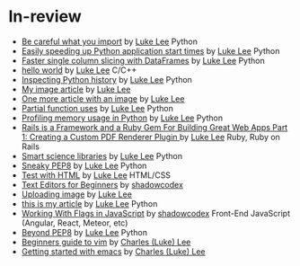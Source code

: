 # In-review

- [Be careful what you import](http://pskb-stage.herokuapp.com/review/be-careful-what-you-import) by [Luke Lee](http://pskb-stage.herokuapp.com/user/durden) Python
- [Easily speeding up Python application start times](http://pskb-stage.herokuapp.com/review/easily-speeding-up-python-application-start-times) by [Luke Lee](http://pskb-stage.herokuapp.com/user/durden) Python
- [Faster single column slicing with DataFrames](http://pskb-stage.herokuapp.com/review/faster-single-column-slicing-with-dataframes) by [Luke Lee](http://pskb-stage.herokuapp.com/user/durden) Python
- [hello world](http://pskb-stage.herokuapp.com/review/hello-world) by [Luke Lee](http://pskb-stage.herokuapp.com/user/durden) C/C++
- [Inspecting Python history](http://pskb-stage.herokuapp.com/review/inspecting-python-history) by [Luke Lee](http://pskb-stage.herokuapp.com/user/durden) Python
- [My image article](http://pskb-stage.herokuapp.com/review/my-image-article) by [Luke Lee](http://pskb-stage.herokuapp.com/user/durden) 
- [One more article with an image](http://pskb-stage.herokuapp.com/review/one-more-article-with-an-image) by [Luke Lee](http://pskb-stage.herokuapp.com/user/durden) 
- [Partial function uses](http://pskb-stage.herokuapp.com/review/partial-function-uses) by [Luke Lee](http://pskb-stage.herokuapp.com/user/durden) Python
- [Profiling memory usage in Python](http://pskb-stage.herokuapp.com/review/profiling-memory-usage-in-python) by [Luke Lee](http://pskb-stage.herokuapp.com/user/durden) Python
- [Rails is a Framework and a Ruby Gem For Building Great Web Apps Part 1: Creating a Custom PDF Renderer Plugin ](http://pskb-stage.herokuapp.com/review/rails-is-a-framework-and-a-ruby-gem-for-building-great-web-apps-part-1-creating-a-custom-pdf-renderer-plugin) by [Luke Lee](http://pskb-stage.herokuapp.com/user/durden) Ruby, Ruby on Rails
- [Smart science libraries](http://pskb-stage.herokuapp.com/review/smart-science-libraries) by [Luke Lee](http://pskb-stage.herokuapp.com/user/durden) Python
- [Sneaky PEP8](http://pskb-stage.herokuapp.com/review/sneaky-pep8) by [Luke Lee](http://pskb-stage.herokuapp.com/user/durden) Python
- [Test with HTML](http://pskb-stage.herokuapp.com/review/test-with-html) by [Luke Lee](http://pskb-stage.herokuapp.com/user/durden) HTML/CSS
- [Text Editors for Beginners](http://pskb-stage.herokuapp.com/review/text-editors-for-beginners) by [shadowcodex](http://pskb-stage.herokuapp.com/user/shadowcodex) 
- [Uploading image](http://pskb-stage.herokuapp.com/review/uploading-image) by [Luke Lee](http://pskb-stage.herokuapp.com/user/durden) 
- [this is my article](http://pskb-stage.herokuapp.com/review/this-is-my-article) by [Luke Lee](http://pskb-stage.herokuapp.com/user/durden) Python
- [Working With Flags in JavaScript](http://pskb-stage.herokuapp.com/review/working-with-flags-in-javascript) by [shadowcodex](http://pskb-stage.herokuapp.com/user/shadowcodex) Front-End JavaScript (Angular, React, Meteor, etc)
- [Beyond PEP8](http://pskb-stage.herokuapp.com/review/beyond-pep8) by [Luke Lee](http://pskb-stage.herokuapp.com/user/durden) Python
- [Beginners guide to vim](http://pskb-stage.herokuapp.com/review/beginners-guide-to-vim) by [Charles (Luke) Lee](http://pskb-stage.herokuapp.com/user/perkolasoft) 
- [Getting started with emacs](http://pskb-stage.herokuapp.com/review/getting-started-with-emacs) by [Charles (Luke) Lee](http://pskb-stage.herokuapp.com/user/perkolasoft) 